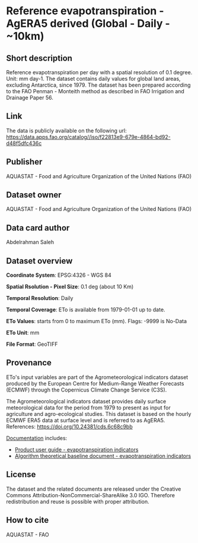 # Reference evapotranspiration - AgERA5 derived (Global - Daily - ~10km)

## Short description
Reference evapotranspiration per day with a spatial resolution of 0.1 degree. Unit: mm day-1. The dataset contains daily values for global land areas, excluding Antarctica, since 1979. The dataset has been prepared according to the FAO Penman - Monteith method as described in FAO Irrigation and Drainage Paper 56.

## Link
The data is publicly available on the following url:
https://data.apps.fao.org/catalog//iso/f22813e9-679e-4864-bd92-d48f5dfc436c

## Publisher
AQUASTAT - Food and Agriculture Organization of the United Nations (FAO)

## Dataset owner
AQUASTAT - Food and Agriculture Organization of the United Nations (FAO)

## Data card author
Abdelrahman Saleh

## Dataset overview
**Coordinate System**: EPSG:4326 - WGS 84

**Spatial Rsolution - Pixel Size**: 0.1 deg (about 10 Km)

**Temporal Resolution**: Daily

**Temporal Coverage**: ETo is available from 1979-01-01 up to date.

**ETo Values**: starts from 0 to maximum ETo (mm). Flags: -9999 is No-Data

**ETo Unit**: mm

**File Format**: GeoTIFF

## Provenance

ETo's input variables are part of the Agrometeorological indicators dataset produced by the European Centre for Medium-Range Weather Forecasts (ECMWF) through the Copernicus Climate Change Service (C3S).

The Agrometeorological indicators dataset provides daily surface meteorological data for the period from 1979 to present as input for agriculture and agro-ecological studies. This dataset is based on the hourly ECMWF ERA5 data at surface level and is referred to as AgERA5. References: https://doi.org/10.24381/cds.6c68c9bb

[Documentation](https://cds.climate.copernicus.eu/cdsapp#!/dataset/sis-agroproductivity-indicators?tab=doc) includes:

- [Product user guide - evapotranspiration indicators](https://confluence.ecmwf.int/pages/viewpage.action?pageId=277352553)
- [Algorithm theoretical baseline document - evapotranspiration indicators](https://confluence.ecmwf.int/pages/viewpage.action?pageId=277352522)


## License
The dataset and the related documents are released under the Creative Commons Attribution-NonCommercial-ShareAlike 3.0 IGO. Therefore redistribution and reuse is possible with proper attribution.

## How to cite
AQUASTAT - FAO